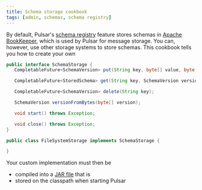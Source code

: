 ```yaml
---
title: Schema storage cookbook
tags: [admin, schemas, schema registry]
---
```


By default, Pulsar's [schema registry](../../getting-started/ConceptsAndArchitecture#schema-registry) feature stores schemas in [Apache BookKeeper](https://bookkeeper.apache.org), which is used by Pulsar for message storage. You can, however, use other storage systems to store schemas. This cookbook tells you how to create your own

```java
public interface SchemaStorage {
   CompletableFuture<SchemaVersion> put(String key, byte[] value, byte[] hash);

   CompletableFuture<StoredSchema> get(String key, SchemaVersion version);

   CompletableFuture<SchemaVersion> delete(String key);

   SchemaVersion versionFromBytes(byte[] version);

   void start() throws Exception;

   void close() throws Exception;
}
```

```java
public class FileSystemStorage implements SchemaStorage {

}
```

Your custom implementation must then be

* compiled into a [JAR file](https://docs.oracle.com/javase/tutorial/deployment/jar/basicsindex.html) that is
* stored on the classpath when starting Pulsar